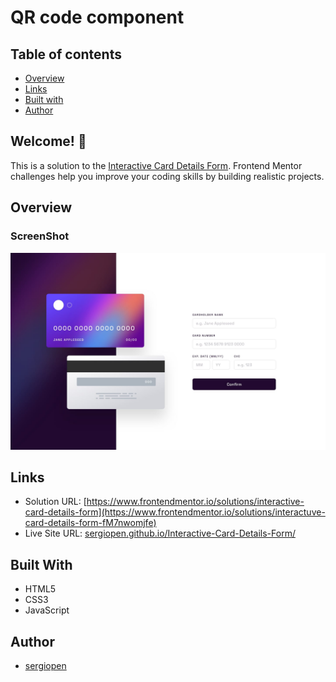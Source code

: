 # QR code component


## Table of contents

  - [Overview](#overview)
  - [Links](#links)
  - [Built with](#built-with)
  - [Author](#author)

## Welcome! 👋

This is a solution to the [Interactive Card Details Form](https://www.frontendmentor.io/challenges/interactive-card-details-form-XpS8cKZDWw). Frontend Mentor challenges help you improve your coding skills by building realistic projects. 

## Overview
### ScreenShot

![Design preview for the QR code component coding challenge](./design/desktop-design.jpg)

## Links

- Solution URL: [https://www.frontendmentor.io/solutions/interactive-card-details-form](https://www.frontendmentor.io/solutions/interactuve-card-details-form-fM7nwomjfe)
- Live Site URL: [sergiopen.github.io/Interactive-Card-Details-Form/](https://sergiopen.github.io/Interactive-Card-Details-Form/)

## Built With

- HTML5
- CSS3
- JavaScript

## Author

- [sergiopen](https://sergiopen.github.com/)

